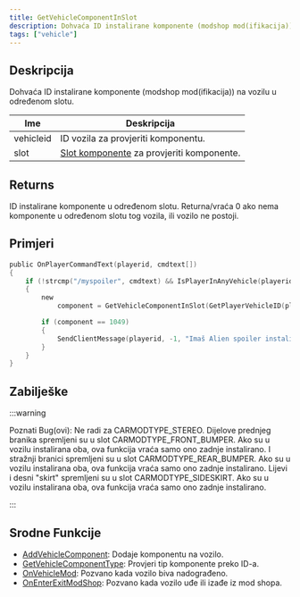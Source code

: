 ```yaml
---
title: GetVehicleComponentInSlot
description: Dohvaća ID instalirane komponente (modshop mod(ifikacija)) na vozilu u određenom slotu.
tags: ["vehicle"]
---
```


## Deskripcija

Dohvaća ID instalirane komponente (modshop mod(ifikacija)) na vozilu u određenom slotu.

| Ime       | Deskripcija                                                              |
| --------- | ------------------------------------------------------------------------ |
| vehicleid | ID vozila za provjeriti komponentu.                                      |
| slot      | [Slot komponente](../resources/Componentslots) za provjeriti komponente. |

## Returns

ID instalirane komponente u određenom slotu. Returna/vraća 0 ako nema komponente u određenom slotu tog vozila, ili vozilo ne postoji.

## Primjeri

```c
public OnPlayerCommandText(playerid, cmdtext[])
{
    if (!strcmp("/myspoiler", cmdtext) && IsPlayerInAnyVehicle(playerid))
    {
        new
            component = GetVehicleComponentInSlot(GetPlayerVehicleID(playerid), CARMODTYPE_SPOILER);

        if (component == 1049)
        {
            SendClientMessage(playerid, -1, "Imaš Alien spoiler instaliran na vaš Elegy!");
        }
    }
}
```

## Zabilješke

:::warning

Poznati Bug(ovi): Ne radi za CARMODTYPE_STEREO. Dijelove prednjeg branika spremljeni su u slot CARMODTYPE_FRONT_BUMPER. Ako su u vozilu instalirana oba, ova funkcija vraća samo ono zadnje instalirano. I stražnji branici spremljeni su u slot CARMODTYPE_REAR_BUMPER. Ako su u vozilu instalirana oba, ova funkcija vraća samo ono zadnje instalirano. Lijevi i desni "skirt" spremljeni su u slot CARMODTYPE_SIDESKIRT. Ako su u vozilu instalirana oba, ova funkcija vraća samo ono zadnje instalirano.

:::

## Srodne Funkcije

- [AddVehicleComponent](AddVehicleComponent): Dodaje komponentu na vozilo.
- [GetVehicleComponentType](GetVehicleComponentType): Provjeri tip komponente preko ID-a.
- [OnVehicleMod](../callbacks/OnVehicleMod): Pozvano kada vozilo biva nadograđeno.
- [OnEnterExitModShop](../callbacks/OnEnterExitModShop): Pozvano kada vozilo uđe ili izađe iz mod shopa.
